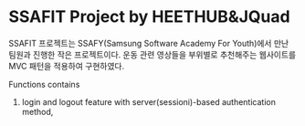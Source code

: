# SSAFIT Project by HEETHUB&JQuad



SSAFIT 프로젝트는 SSAFY(Samsung Software Academy For Youth)에서 만난 팀원과 진행한 작은 프로젝트이다. 
운동 관련 영상들을 부위별로 추천해주는 웹사이트를 MVC 패턴을 적용하여 구현하였다. 

Functions contains 
1. login and logout feature with server(sessioni)-based authentication method,
